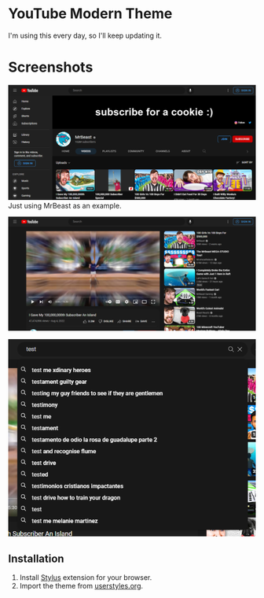 # YouTube Modern Theme
I'm using this every day, so I'll keep updating it.

# Screenshots
![Channel](images/channel_videos.png) Just using MrBeast as an example.

![Video](images/video.png) 

![Search](images/search.png)

## Installation
1. Install [Stylus](https://add0n.com/stylus.html) extension for your browser.
2. Import the theme from [userstyles.org](https://userstyles.world/style/6049/youtube-modern-dark).